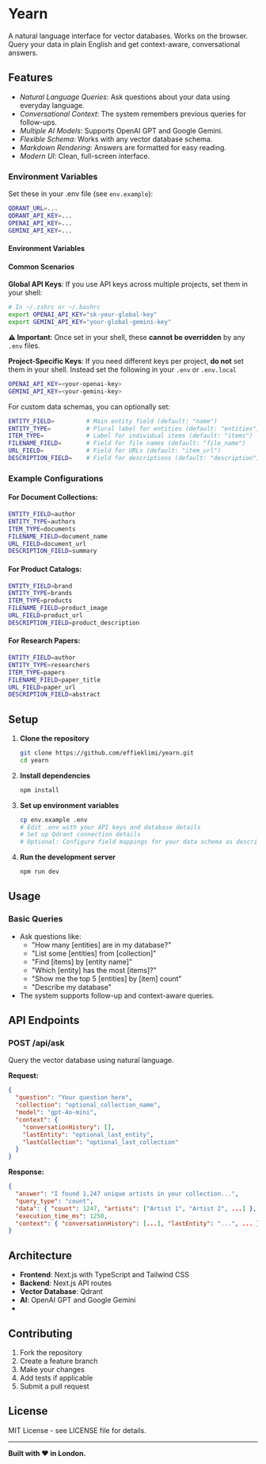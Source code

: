 # Yearn

A natural language interface for vector databases. Works on the browser. Query your data in plain English and get context-aware, conversational answers.

## Features

- _Natural Language Queries_: Ask questions about your data using everyday language.
- _Conversational Context_: The system remembers previous queries for follow-ups.
- _Multiple AI Models_: Supports OpenAI GPT and Google Gemini.
- _Flexible Schema_: Works with any vector database schema.
- _Markdown Rendering_: Answers are formatted for easy reading.
- _Modern UI_: Clean, full-screen interface.

### Environment Variables

Set these in your .env file (see `env.example`):

```bash
QDRANT_URL=...
QDRANT_API_KEY=...
OPENAI_API_KEY=...
GEMINI_API_KEY=...
```

#### Environment Variables

#### Common Scenarios

**Global API Keys**: If you use API keys across multiple projects, set them in your shell:

```bash
# In ~/.zshrc or ~/.bashrc
export OPENAI_API_KEY="sk-your-global-key"
export GEMINI_API_KEY="your-global-gemini-key"
```

**⚠️ Important**: Once set in your shell, these **cannot be overridden** by any `.env` files.

**Project-Specific Keys**: If you need different keys per project, **do not** set them in your shell. Instead set the following in your `.env` or `.env.local`

```bash
OPENAI_API_KEY=<your-openai-key>
GEMINI_API_KEY=<your-gemini-key>
```

For custom data schemas, you can optionally set:

```bash
ENTITY_FIELD=         # Main entity field (default: "name")
ENTITY_TYPE=          # Plural label for entities (default: "entities")
ITEM_TYPE=            # Label for individual items (default: "items")
FILENAME_FIELD=       # Field for file names (default: "file_name")
URL_FIELD=            # Field for URLs (default: "item_url")
DESCRIPTION_FIELD=    # Field for descriptions (default: "description")
```

### Example Configurations

#### For Document Collections:

```bash
ENTITY_FIELD=author
ENTITY_TYPE=authors
ITEM_TYPE=documents
FILENAME_FIELD=document_name
URL_FIELD=document_url
DESCRIPTION_FIELD=summary
```

#### For Product Catalogs:

```bash
ENTITY_FIELD=brand
ENTITY_TYPE=brands
ITEM_TYPE=products
FILENAME_FIELD=product_image
URL_FIELD=product_url
DESCRIPTION_FIELD=product_description
```

#### For Research Papers:

```bash
ENTITY_FIELD=author
ENTITY_TYPE=researchers
ITEM_TYPE=papers
FILENAME_FIELD=paper_title
URL_FIELD=paper_url
DESCRIPTION_FIELD=abstract
```

## Setup

1. **Clone the repository**

   ```bash
   git clone https://github.com/effieklimi/yearn.git
   cd yearn
   ```

2. **Install dependencies**

   ```bash
   npm install
   ```

3. **Set up environment variables**

   ```bash
   cp env.example .env
   # Edit .env with your API keys and database details
   # Set up Qdrant connection details
   # Optional: Configure field mappings for your data schema as described above
   ```

4. **Run the development server**

   ```bash
   npm run dev
   ```

## Usage

### Basic Queries

- Ask questions like:
  - "How many [entities] are in my database?"
  - "List some [entities] from [collection]"
  - "Find [items] by [entity name]"
  - "Which [entity] has the most [items]?"
  - "Show me the top 5 [entities] by [item] count"
  - "Describe my database"
- The system supports follow-up and context-aware queries.

## API Endpoints

### POST /api/ask

Query the vector database using natural language.

**Request:**

```json
{
  "question": "Your question here",
  "collection": "optional_collection_name",
  "model": "gpt-4o-mini",
  "context": {
    "conversationHistory": [],
    "lastEntity": "optional_last_entity",
    "lastCollection": "optional_last_collection"
  }
}
```

**Response:**

```json
{
  "answer": "I found 1,247 unique artists in your collection...",
  "query_type": "count",
  "data": { "count": 1247, "artists": ["Artist 1", "Artist 2", ...] },
  "execution_time_ms": 1250,
  "context": { "conversationHistory": [...], "lastEntity": "...", ... }
}
```

## Architecture

- **Frontend**: Next.js with TypeScript and Tailwind CSS
- **Backend**: Next.js API routes
- **Vector Database**: Qdrant
- **AI**: OpenAI GPT and Google Gemini
-

## Contributing

1. Fork the repository
2. Create a feature branch
3. Make your changes
4. Add tests if applicable
5. Submit a pull request

## License

MIT License - see LICENSE file for details.

---

**Built with ❤️ in London.**
